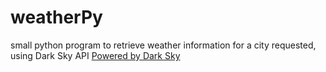 # weatherPy
small python program to retrieve weather information for a city requested, using Dark Sky API
[Powered by Dark Sky](https://darksky.net/poweredby/)
